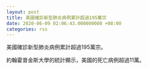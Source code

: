 ```yaml
---
layout: post
title: 美國確診新型肺炎病例累計超過195萬宗
date: 2020-06-09 02:06:43.000000000 +08:00
categories: rss
---
```


美國確診新型肺炎病例累計超過195萬宗。

約翰霍普金斯大學的統計顯示，美國的死亡病例超過11萬。
